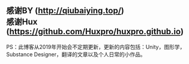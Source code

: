 
感谢BY (http://qiubaiying.top/)  
感谢Hux (https://github.com/Huxpro/huxpro.github.io) 
---
PS：此博客从2019年开始会不定期更新，更新的内容包括：Unity，图形学，Substance Designer，翻译的文章以及个人日常的小作品。
